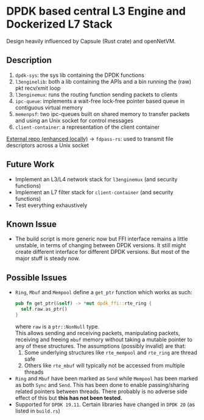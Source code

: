 # DPDK based central L3 Engine and Dockerized L7 Stack

Design heavily influenced by Capsule (Rust crate) and openNetVM.

## Description

1. `dpdk-sys`: the sys lib containing the DPDK functions
2. `l3enginelib`: both a lib containing the APIs and a bin running the (raw) pkt recv/xmit loop
3. `l3enginemux`: runs the routing function sending packets to clients
4. `ipc-queue`: implements a wait-free lock-free pointer based queue in contiguous virtual memory
5. `memenpsf`: two ipc-queues built on shared memory to transfer packets and using an Unix socket for control messages
6. `client-container`: a representation of the client container

[External repo (enhanced locally)](https://github.com/stemjail/fdpass-rs) -> `fdpass-rs`: used to transmit file descriptors across a Unix socket

## Future Work

- Implement an L3/L4 network stack for `l3enginemux` (and security functions)
- Implement an L7 filter stack for `client-container` (and security functions)
- Test everything exhaustively

## Known Issue

- The build script is more generic now but FFI interface remains a little unstable, in terms of changing between DPDK versions. It still might create different interface for different DPDK versions. But most of the major stuff is steady now.

## Possible Issues

- `Ring`, `Mbuf` and `Mempool` define a `get_ptr` function which works as such:
  ```Rust
  pub fn get_ptr(&self) -> *mut dpdk_ffi::rte_ring {
  	self.raw.as_ptr()
  }
  ```
  where `raw` is a `ptr::NonNull` type.</br>
  This allows sending and receiving packets, manipulating packets, receiving and freeing `mbuf` memory without taking a mutable pointer to any of these structures. The assumptions (possibly invalid) are that:
  1. Some underlying structures like `rte_mempool` and `rte_ring` are thread safe
  2. Others like `rte_mbuf` will typically not be accessed from multiple threads
- `Ring` and `Mbuf` have been marked as `Send` while `Mempool` has been marked as both `Sync` and `Send`. This has been done to enable passing/sharing related pointers between threads. There probably is no adverse side effect of this but **this has not been tested.**
- Supported for `DPDK 19.11`. Certain libraries have changed in `DPDK 20` (as listed in `build.rs`)
